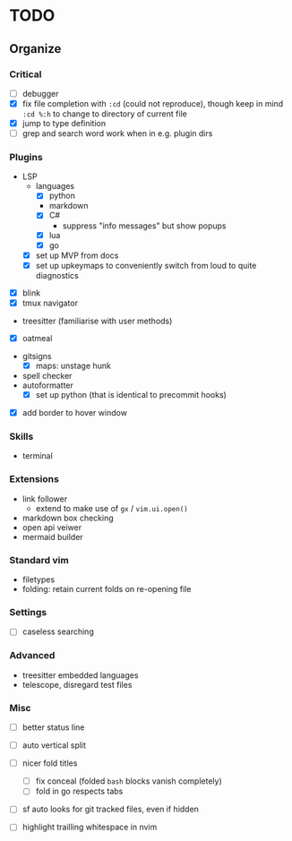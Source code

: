 # TODO

## Organize

### Critical

- [ ] debugger
- [x] fix file completion with `:cd` (could not reproduce), though keep in mind `:cd %:h` to change
  to directory of current file
- [x] jump to type definition
- [ ] grep and search word work when in e.g. plugin dirs

### Plugins

- LSP
    - languages
        - [x] python
        - markdown
        - [x] C#
            - suppress "info messages" but show popups
        - [x] lua
        - [x] go
    - [x] set up MVP from docs
    - [x] set up upkeymaps to conveniently switch from loud to quite diagnostics
- [x] blink
- [x] tmux navigator
- treesitter (familiarise with user methods)
- [x] oatmeal
- gitsigns
    - [x] maps: unstage hunk
- spell checker
- autoformatter
    - [x] set up python (that is identical to precommit hooks)
- [x] add border to hover window

### Skills

- terminal

### Extensions

- link follower
    - extend to make use of `gx` / `vim.ui.open()`
- markdown box checking
- open api veiwer
- mermaid builder

### Standard vim

- filetypes
- folding: retain current folds on re-opening file

### Settings

- [ ] caseless searching

### Advanced

- treesitter embedded languages
- telescope, disregard test files

### Misc

- [ ] better status line
- [ ] auto vertical split
- [ ] nicer fold titles
    - [ ] fix conceal (folded ```bash``` blocks vanish completely)
    - [ ] fold in go respects tabs
- [ ] <leader>sf auto looks for git tracked files, even if hidden
- [ ] highlight trailling whitespace in nvim


